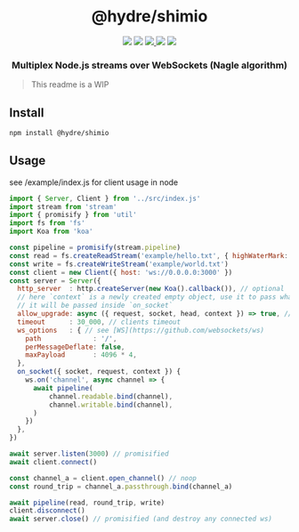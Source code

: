 <h1 align=center>@hydre/shimio</h1>
<p align=center>
  <img src="https://img.shields.io/github/license/hydreio/shimio.svg?style=for-the-badge" />
  <img src="https://img.shields.io/codecov/c/github/hydreio/shimio/edge?logo=codecov&style=for-the-badge"/>
  <a href="https://www.npmjs.com/package/@hydre/shimio">
    <img src="https://img.shields.io/npm/v/@hydre/shimio.svg?logo=npm&style=for-the-badge" />
  </a>
  <img src="https://img.shields.io/npm/dw/@hydre/shimio?logo=npm&style=for-the-badge" />
  <img src="https://img.shields.io/github/workflow/status/hydreio/shimio/CI?logo=Github&style=for-the-badge" />
</p>

<h3 align=center>Multiplex Node.js streams over WebSockets (Nagle algorithm)</h3>

> This readme is a WIP

## Install

```sh
npm install @hydre/shimio
```

## Usage

see /example/index.js for client usage in node

```js
import { Server, Client } from '../src/index.js'
import stream from 'stream'
import { promisify } from 'util'
import fs from 'fs'
import Koa from 'koa'

const pipeline = promisify(stream.pipeline)
const read = fs.createReadStream('example/hello.txt', { highWaterMark: 2000 })
const write = fs.createWriteStream('example/world.txt')
const client = new Client({ host: 'ws://0.0.0.0:3000' })
const server = Server({
  http_server  : http.createServer(new Koa().callback()), // optional
  // here `context` is a newly created empty object, use it to pass whatever you want inside
  // it will be passed inside `on_socket`
  allow_upgrade: async ({ request, socket, head, context }) => true, // auth
  timeout      : 30_000, // clients timeout
  ws_options   : { // see [WS](https://github.com/websockets/ws)
    path             : '/',
    perMessageDeflate: false,
    maxPayload       : 4096 * 4,
  },
  on_socket({ socket, request, context }) {
    ws.on('channel', async channel => {
      await pipeline(
          channel.readable.bind(channel),
          channel.writable.bind(channel),
      )
    })
  },
})

await server.listen(3000) // promisified
await client.connect()

const channel_a = client.open_channel() // noop
const round_trip = channel_a.passthrough.bind(channel_a)

await pipeline(read, round_trip, write)
client.disconnect()
await server.close() // promisified (and destroy any connected ws)
```